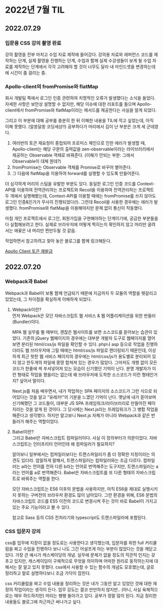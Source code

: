 # 2022년 7월 TIL

## 2022.07.29

### 입문용 CSS 강의 촬영 완료

강의 촬영을 전부 마치고 수업 자료 제작에 들어갔다. 강의용 자료와 레퍼런스 코드를 제작하는 단계, 실제 촬영을 진행하는 단계, 수업과 함께 실제 수강생들이 보게 될 수업 자료를 제작하는 단계에서 각각 고려해야 할 것이 너무도 달라 내 마인드셋을 변경하는데에 시간이 좀 걸리는 중.

### Apollo-client의 fromPromise와 flatMap

회사 개발팀 쪽에서 로그인 인증 관련하여 치명적인 오류가 발생했다는 소식을 들었다. 자세한 사항은 보안상 설명할 수 없지만, 해당 이슈에 대한 리포트를 들으며 Apollo-client에서 fromPromise와 flatMap이라는 메서드를 제공한다는 사실을 알게 되었다.

그리고 이 부분에 대해 공부를 충분히 한 뒤 이해한 내용을 TIL에 적고 싶었는데, 아직 이해 못했다. (알쏭달쏭 코딩세상!!) 공부하다가 머리에서 김이 난 부분은 크게 세 군데였다.

1. 여러번의 토큰 재요청이 중첩되어 프로미스 체인으로 인한 에러가 발생할 때, Apollo-client는 해당 구문의 출력값을 zen-observable이라는 라이브러리에서 제공하는 Observable 객체로 바꿔준다. (이해가 안되는 부분: 그래서 Observable이 대체 뭔데?)
2. fromPromise는 Observable 객체를 Promise로 바꾸어 뱉어준다.
3. 그 다음에 flatMap을 이용하여 forward를 실행할 수 있도록 만들어준다.

더 심각하게 머리의 스팀을 유발한 부분도 있다.
동일한 로그인 인증 코드를 Context-API를 이용하여 전역관리하는 프로젝트와 Recoil을 이용하여 전역관리하는 프로젝트 두 개에서 실행해봤는데, Context-API를 이용할 때에는 fromPromise를 쓰지 않아도 로그인 인증&인가가 무사히 진행되었다(!). 그런데 Recoil을 사용한 경우에는 에러가 발생했다. fromPromise와 flatMap을 이용해야지만 문제 없이 통신이 작동했다.

마침 개인 프로젝트에서 로그인, 회원가입을 구현해야하는 단계이기에, 궁금한 부분들을 다 실험해보려고 한다. 실제로 브라우저에 어떻게 찍히는지 확인하지 않고 머리만 굴려서는 애꿎은 내 머리만 찐만두될 것 같음.

작업하면서 참고하려고 찾아 놓은 블로그를 함께 링크해둔다.

[Apollo Client 토큰 재발급](https://chanyeong.com/blog/post/47)

## 2022.07.20

### Webpack과 Babel

Webpack과 Babel이 보통 함께 언급되기 때문에 지금까지 두 모듈의 역할을 헷갈리고 있었는데, 그 차이점을 확실하게 이해하게 되었다.

1. Webpack이란?  
   먼저 Webpack은 모던 자바스크립트 웹 서비스 & 웹 어플리케이션을 위한 번들러(Bundler)이다.

   MPA 웹 실무를 뛸 때부터, 괜찮은 웹사이트를 보면 소스코드를 뜯어보는 습관이 있었다. 기존의 jQuery 웹페이지의 경우에는 대부분 개발자 도구로 웹페이지를 열어보면 분리된 html/css/js 파일을 확인할 수 있다. php나 asp 등으로 작업을 진행하더라도 웹 브라우저에 그릴 때에는 html/css/js 파일로 렌더링되기 때문인데, 이상하게 최근 핫한 웹 서비스 페이지의 경우에는 html/css/js가 용도별로 분리되어 있지 않고 한두개의 파일에 몽땅 합쳐져 있는 경우가 많았다. 그마저도 개행 없이 모든 코드가 한줄에 싹 쑤셔넣어져 있는 모습이 신기했던 기억이 난다. 분명 개발자가 이런 형태로 작업을 했을리는 없는데 왜 브라우저에 도착한 소스코드가 이런 형태인거지? 싶어서 말이다.

   Next.js를 처음 배우면서, 내가 작업하는 SPA 페이지의 소스코드가 그런 식으로 되어있다는 것을 알고 "유레카!"의 기분을 느꼈던 기억이 난다. 옛날에 내가 뜯어보며 신기해했던 그 코드들이, 대부분 JS SPA 프레임워크/라이브러리로 만들어진 페이지라는 것을 알게 된 것이다. 그 당시에는 Next.js라는 프레임워크가 그 병합 작업을 해준다고 생각했다. 하지만 알고보니 Next.js 자체가 아니라 Webpack과 같은 번들러가 해주는 역할이었다.

2. Babel이란?  
   그리고 Babel은 자바스크립트 컴파일러이다. 사실 이 정의부터가 의문이었다. 자바스크립트는 인터프리터 언어인데 왜 컴파일러가 필요하지?

   알아보니 일부에서는 컴파일러보다는 트랜스파일러가 좀 더 정확한 지칭이라는 의견도 있더라. 엄밀하게 말해서, 트랜스파일러는 컴파일러와는 조금 다르다. 컴파일러는 a라는 언어를 전혀 다른 b라는 언어로 번역해주는 도구지만, 트랜스파일러는 a라는 언어를 a로 번역해준다. Babel은 자바스크립트를 또 다른 형태의 자바스크립트로 바꿔주는 역할을 한다.

   모던 자바스크립트는 ES6 이후의 문법을 사용하지만, 아직 ES6을 제대로 실행시키지 못하는 구버전의 브라우저 환경도 많이 남아있다. 그런 환경을 위해, ES6 문법의 자바스크립트 코드를 ES5 이전의 코드로 변경시켜 주는 것이 바로 Babel이 가지고 있는 주요 기능이라고 볼 수 있다.

   참고로 Sass 등의 CSS 전처리기와 typescript도 트랜스파일러에 포함된다.

### CSS 입문자 강의

css를 업무에 지장이 없을 정도로는 사용한다고 생각했는데, 입문자를 위한 full 커리큘럼을 짜고 수업을 진행하다 보니 나도 그간 어설프게 아는 부분이 많았다는 것을 깨닫고 있다. 가장 큰 예시가 캐스케이딩의 개념. 실무에 문제가 없을 정도의 직관적 인지는 갖추고 있지만, 캐스케이딩이 구체적으로 무엇을 의미하며 어떠한 원리로 동작하는지에 대해서는 잘 알고 있지 못했다. css에서 사용할 수 있는 함수의 개념도 모호했는데, 글로 정리하고 말로 설명하다보니 조금 가닥이 잡힌다.

css 커리큘럼을 짜고 수업 내용을 정리하는 것은 내가 그동안 알고 있었던 것에 대한 재정의 작업이라는 생각이 든다. 업무 강도는 결코 만만하지 않지만.. (아니, 사실 육체적으로는 매우 하드하지만) 머리는 팽팽 돌아가고 있다. 공부가 정말 많이 된다. 지금 정리한 내용들도 블로그에 차근차근 써나가고 싶다.
